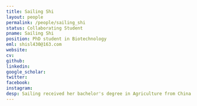 ```yaml
---
title: Sailing Shi
layout: people
permalink: /people/sailing_shi
status: Collaborating Student
pname: Sailing Shi
position: PhD student in Biotechnology
eml: shisl430@163.com
website: 
cv: 
github: 
linkedin:
google_scholar: 
twitter: 
facebook: 
instagram:
desp: Sailing received her bachelor's degree in Agriculture from China Agricultural University in 2012. Her research focuses on investigating mechanism of resistance to immune checkpoint blockade through computational analysis and experimental validation. 
---
```

